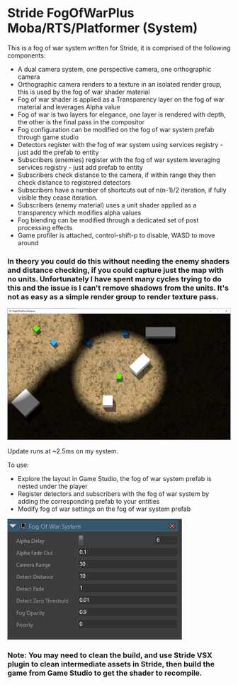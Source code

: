 # Stride FogOfWarPlus Moba/RTS/Platformer (System)

This is a fog of war system written for Stride, it is comprised of the following components:
- A dual camera system, one perspective camera, one orthographic camera
- Orthographic camera renders to a texture in an isolated render group, this is used by the fog of war shader material
- Fog of war shader is applied as a Transparency layer on the fog of war material and leverages Alpha value
- Fog of war is two layers for elegance, one layer is rendered with depth, the other is the final pass in the compositor
- Fog configuration can be modified on the fog of war system prefab through game studio
- Detectors register with the fog of war system using services registry - just add the prefab to entity
- Subscribers (enemies) register with the fog of war system leveraging services registry - just add prefab to entity
- Subscribers check distance to the camera, if within range they then check distance to registered detectors
- Subscribers have a number of shortcuts out of n(n-1)/2 iteration, if fully visible they cease iteration.
- Subscribers (enemy material) uses a unit shader applied as a transparency which modifies alpha values
- Fog blending can be modified through a dedicated set of post processing effects
- Game profiler is attached, control-shift-p to disable, WASD to move around

### In theory you could do this without needing the enemy shaders and distance checking, if you could capture just the map with no units. Unfortunately I have spent many cycles trying to do this and the issue is I can't remove shadows from the units. It's not as easy as a simple render group to render texture pass.

 <img src="Screenshot1.png">

Update runs at ~2.5ms on my system.

To use:
- Explore the layout in Game Studio, the fog of war system prefab is nested under the player
- Register detectors and subscribers with the fog of war system by adding the corresponding prefab to your entities
- Modify fog of war settings on the fog of war system prefab

 <img src="Screenshot2.png">

### Note: You may need to clean the build, and use Stride VSX plugin to clean intermediate assets in Stride, then build the game from Game Studio to get the shader to recompile.
